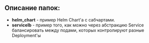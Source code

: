 ## Описание папок:

- **helm_chart** - пример Helm Chart'a с сабчартами.
- **servicelb** - пример того, как можно через абстракцию Service балансировать между подами, которых контролируют разные Deployment'ы
